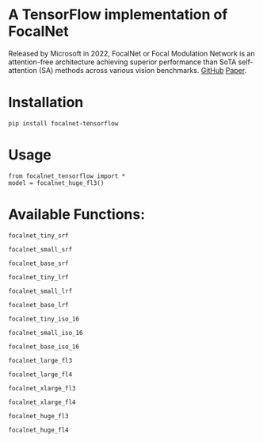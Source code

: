 # A TensorFlow implementation of FocalNet

Released by Microsoft in 2022, FocalNet or Focal Modulation Network is an attention-free architecture achieving superior performance than SoTA self-attention (SA) methods across various vision benchmarks.  [GitHub](https://github.com/microsoft/FocalNet/) [Paper](https://arxiv.org/abs/2203.11926).

# Installation

```
pip install focalnet-tensorflow
```

# Usage

```
from focalnet_tensorflow import *
model = focalnet_huge_fl3()
```

# Available Functions:


```
focalnet_tiny_srf

focalnet_small_srf

focalnet_base_srf

focalnet_tiny_lrf

focalnet_small_lrf

focalnet_base_lrf

focalnet_tiny_iso_16

focalnet_small_iso_16

focalnet_base_iso_16

focalnet_large_fl3

focalnet_large_fl4

focalnet_xlarge_fl3

focalnet_xlarge_fl4

focalnet_huge_fl3

focalnet_huge_fl4
```